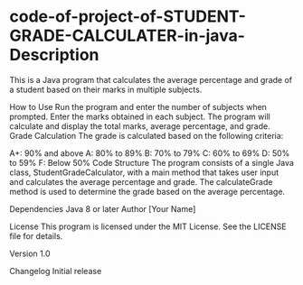 # code-of-project-of-STUDENT-GRADE-CALCULATER-in-java-Description
This is a Java program that calculates the average percentage and grade of a student based on their marks in multiple subjects.

How to Use
Run the program and enter the number of subjects when prompted.
Enter the marks obtained in each subject.
The program will calculate and display the total marks, average percentage, and grade.
Grade Calculation
The grade is calculated based on the following criteria:

A+: 90% and above
A: 80% to 89%
B: 70% to 79%
C: 60% to 69%
D: 50% to 59%
F: Below 50%
Code Structure
The program consists of a single Java class, StudentGradeCalculator, with a main method that takes user input and calculates the average percentage and grade. The calculateGrade method is used to determine the grade based on the average percentage.

Dependencies
Java 8 or later
Author
[Your Name]

License
This program is licensed under the MIT License. See the LICENSE file for details.

Version
1.0

Changelog
Initial release



